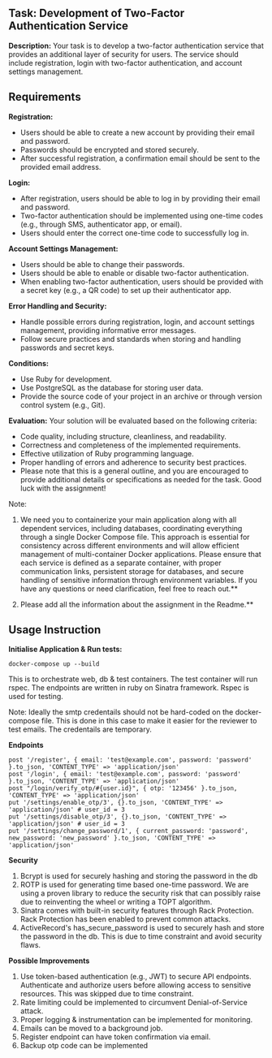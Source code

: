 ## Task: Development of Two-Factor Authentication Service

**Description:**
Your task is to develop a two-factor authentication service that provides an additional layer of security for users. The service should include registration, login with two-factor authentication, and account settings management.

## Requirements

**Registration:**
- Users should be able to create a new account by providing their email and password.
- Passwords should be encrypted and stored securely.
- After successful registration, a confirmation email should be sent to the provided email address.

**Login:**
- After registration, users should be able to log in by providing their email and password.
- Two-factor authentication should be implemented using one-time codes (e.g., through SMS, authenticator app, or email).
- Users should enter the correct one-time code to successfully log in.

**Account Settings Management:**

- Users should be able to change their passwords.
- Users should be able to enable or disable two-factor authentication.
- When enabling two-factor authentication, users should be provided with a secret key (e.g., a QR code) to set up their authenticator app.

**Error Handling and Security:**

- Handle possible errors during registration, login, and account settings management, providing informative error messages.
- Follow secure practices and standards when storing and handling passwords and secret keys.

**Conditions:**
- Use Ruby for development.
- Use PostgreSQL as the database for storing user data.
- Provide the source code of your project in an archive or through version control system (e.g., Git).

**Evaluation:**
Your solution will be evaluated based on the following criteria:
- Code quality, including structure, cleanliness, and readability.
- Correctness and completeness of the implemented requirements.
- Effective utilization of Ruby programming language.
- Proper handling of errors and adherence to security best practices.
- Please note that this is a general outline, and you are encouraged to provide additional details or specifications as needed for the task. Good luck with the assignment!


Note: 
1. We need you to containerize your main application along with all dependent services, including databases, coordinating everything through a single Docker Compose file. This approach is essential for consistency across
different environments and will allow efficient management of multi-container Docker applications. Please ensure that each service is defined as a separate container, with proper communication links, persistent storage for databases, and secure handling of sensitive information through environment variables. If
you have any questions or need clarification, feel free to reach out.**

2. Please add all the information about the assignment in the Readme.**


## Usage Instruction
**Initialise Application & Run tests:**

    docker-compose up --build
    
This is to orchestrate web, db & test containers. The test container will run rspec.
The endpoints are written in ruby on Sinatra framework. Rspec is used for testing.

Note: Ideally the smtp credentails should not be hard-coded on the docker-compose file. This is done in this case to make it easier for the reviewer to test emails. The credentails are temporary.

**Endpoints**

    post '/register', { email: 'test@example.com', password: 'password' }.to_json, 'CONTENT_TYPE' => 'application/json'
    post '/login', { email: 'test@example.com', password: 'password' }.to_json, 'CONTENT_TYPE' => 'application/json'
    post "/login/verify_otp/#{user.id}", { otp: '123456' }.to_json, 'CONTENT_TYPE' => 'application/json'
    put '/settings/enable_otp/3', {}.to_json, 'CONTENT_TYPE' => 'application/json' # user_id = 3
    put '/settings/disable_otp/3', {}.to_json, 'CONTENT_TYPE' => 'application/json' # user_id = 3
    put '/settings/change_password/1', { current_password: 'password', new_password: 'new_password' }.to_json, 'CONTENT_TYPE' => 'application/json'

**Security**
1. Bcrypt is used for securely hashing and storing the password in the db
2. ROTP is used for generating time based one-time password. We are using a proven library to reduce the security risk that can possibly raise due to reinventing the wheel or writing a TOPT algorithm.
3. Sinatra comes with built-in security features through Rack Protection. Rack Protection has been enabled to prevent common attacks.
4. ActiveRecord's has_secure_password is used to securely hash and store the password in the db. This is due to time constraint and avoid security flaws.


**Possible Improvements**
1. Use token-based authentication (e.g., JWT) to secure API endpoints. Authenticate and authorize users before allowing access to sensitive resources. This was skipped due to time constraint.
2. Rate limiting could be implemented to circumvent Denial-of-Service attack.
3. Proper logging & instrumentation can be implemented for monitoring.
4. Emails can be moved to a background job.
5. Register endpoint can have token confirmation via email.
6. Backup otp code can be implemented


    
    
